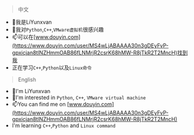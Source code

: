 > 中文

- 👋我是LiYunxvan
- 👀我对`Python`,`C++`,`VMware虚拟机`很感兴趣
- 📫可以在[www.douyin.com](https://www.douyin.com/user/MS4wLjABAAAA30n3gDEyFvP-gpxicjan8tlNZHmmOAB86fLNMrjR2csrK68hMW-R8jTkR2T2MncH)找到我
- 正在学习`C++`,`Python`以及`Linux命令`

> English

- 👋I'm LiYunxvan
- 👀I'm interested in `Python`, `C++`, `VMware virtual machine`
- 📫You can find me on [www.douyin.com](https://www.douyin.com/user/MS4wLjABAAAA30n3gDEyFvP-gpxicjan8tlNZHmmOAB86fLNMrjR2csrK68hMW-R8jTkR2T2MncH)
- I'm learning `C++`,`Python` and `Linux command`
